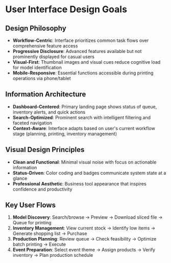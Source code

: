 # User Interface Design Goals

## Design Philosophy

- **Workflow-Centric**: Interface prioritizes common task flows over comprehensive feature access
- **Progressive Disclosure**: Advanced features available but not prominently displayed for casual users
- **Visual-First**: Thumbnail images and visual cues reduce cognitive load for model identification
- **Mobile-Responsive**: Essential functions accessible during printing operations via phone/tablet

## Information Architecture

- **Dashboard-Centered**: Primary landing page shows status of queue, inventory alerts, and quick actions
- **Search-Optimized**: Prominent search with intelligent filtering and faceted navigation
- **Context-Aware**: Interface adapts based on user's current workflow stage (planning, printing, inventory management)

## Visual Design Principles

- **Clean and Functional**: Minimal visual noise with focus on actionable information
- **Status-Driven**: Color coding and badges communicate system state at a glance
- **Professional Aesthetic**: Business tool appearance that inspires confidence and productivity

## Key User Flows

1. **Model Discovery**: Search/browse → Preview → Download sliced file → Queue for printing
2. **Inventory Management**: View current stock → Identify low items → Generate shopping list → Purchase
3. **Production Planning**: Review queue → Check feasibility → Optimize batch printing → Execute
4. **Event Preparation**: Select event theme → Assign products → Verify inventory → Plan production schedule
